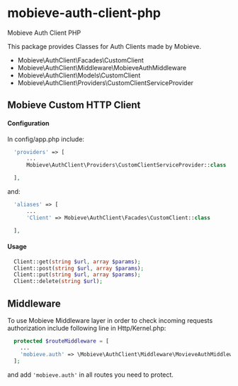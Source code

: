 # mobieve-auth-client-php
Mobieve Auth Client PHP

This package provides Classes for Auth Clients made by Mobieve.

* Mobieve\AuthClient\Facades\CustomClient
* Mobieve\AuthClient\Middleware\MobieveAuthMiddleware
* Mobieve\AuthClient\Models\CustomClient
* Mobieve\AuthClient\Providers\CustomClientServiceProvider

## Mobieve Custom HTTP Client

#### Configuration

  In config/app.php include:

  ```php
    'providers' => [
        ...
        Mobieve\AuthClient\Providers\CustomClientServiceProvider::class

    ],
  ```

  and:

  ```php
    'aliases' => [
        ...
        'Client' => Mobieve\AuthClient\Facades\CustomClient::class

    ],
  ```
#### Usage

  ```php
    Client::get(string $url, array $params);
    Client::post(string $url, array $params);
    Client::put(string $url, array $params);
    Client::delete(string $url);
  ```
  
## Middleware

  To use Mobieve Middleware layer in order to check incoming requests authorization include following line in Http/Kernel.php:

  ```php
    protected $routeMiddleware = [
      ...
      'mobieve.auth' => \Mobieve\AuthClient\Middleware\MovieveAuthMiddleware::class
    ];
  ```

  and add `'mobieve.auth'` in all routes you need to protect.